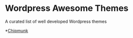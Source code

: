 # Wordpress Awesome Themes
A curated list of well developed Wordpress themes

*[Chipmunk](http://chipmunktheme.com/)

